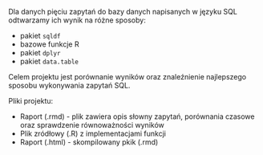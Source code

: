 Dla danych pięciu zapytań do bazy danych napisanych w języku SQL odtwarzamy ich wynik na różne sposoby:
* pakiet `sqldf`
* bazowe funkcje R
* pakiet `dplyr`
* pakiet `data.table`

Celem projektu jest porównanie wyników oraz znaleźnienie najlepszego sposobu wykonywania zapytań SQL.

Pliki projektu:
* Raport (.rmd) - plik zawiera opis słowny zapytań, porównania czasowe oraz sprawdzenie równoważności wyników
* Plik zródłowy (.R)  z implementacjami funkcji
* Raport (.html) - skompilowany pkik (.rmd)
